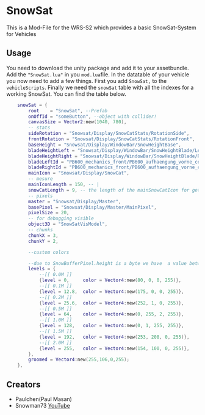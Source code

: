 # SnowSat

This is a Mod-File for the WRS-S2 which provides a basic SnowSat-System for Vehicles

## Usage
You need to download the unity package and add it to your assetbundle. Add the `"SnowSat.lua"` in you `mod.lua`file.
In the datatable of your vehicle you now need to add a few things. First you add `SnowSat,` to the `vehicleScripts`.
Finally we need the `snowSat` table with all the indexes for a working SnowSat. You can find the table below.

```lua
    snowSat = {
        root    = "SnowSat", --Prefab
        onOffId = "someButton", --object with collider!
        canvasSize = Vector2:new(1040, 780),
        -- stats
        sideRotation = "Snowsat/Display/SnowCatStats/RotationSide",
        frontRotation = "Snowsat/Display/SnowCatStats/RotationFront",
        baseHeight = "Snowsat/Display/WindowBar/SnowHeightBase",
        bladeHeightLeft = "Snowsat/Display/WindowBar/SnowHeightBlade/Left",
        bladeHeightRight = "Snowsat/Display/WindowBar/SnowHeightBlade/Right",
        bladeLeftId = "PB600_mechanics_front/PB600_aufhaengung_vorne_col/PB600_aufhaengung_front_gier/PB600_aufhaengung_front_nick/PB600_aufhaengung_front_roll/PB600_aufhaengung_front_col/PB600_SchildAttacher/Schild/Left",
        bladeRightId = "PB600_mechanics_front/PB600_aufhaengung_vorne_col/PB600_aufhaengung_front_gier/PB600_aufhaengung_front_nick/PB600_aufhaengung_front_roll/PB600_aufhaengung_front_col/PB600_SchildAttacher/Schild/Right",
        mainIcon = "Snowsat/Display/SnowCat",
        -- mesure
        mainIconLength = 150, -- |
        snowCatLength = 9, -- the length of the mainSnowCatIcon for getting the pixel coords in 3d space
        -- pixels
        master = "Snowsat/Display/Master",
        basePixel = "Snowsat/Display/Master/MainPixel",
        pixelSize = 20,
        -- for debugging visible
        object3D = "SnowSatVisModel",
        -- chunks
        chunkX = 3,
        chunkY = 2,

        --custom colors

		--due to SnowBufferPixel.height is a byte we have  a value between 0 and 255. So 1m == 128 (0.1m == 12,8)
        levels = {
            --[[ 0.0M ]]
            {level = 0,     color = Vector4:new(80, 0, 0, 255)},
            --[[ 0.1M ]]
            {level = 12.8,  color = Vector4:new(175, 0, 0, 255)},
            --[[ 0.2M ]]
            {level = 25.6,  color = Vector4:new(252, 1, 0, 255)},
            --[[ 0.5M ]]
            {level = 64,    color = Vector4:new(0, 255, 2, 255)},
            --[[ 1.0M ]]
            {level = 128,   color = Vector4:new(0, 1, 255, 255)},
            --[[ 1.5M ]]
            {level = 192,   color = Vector4:new(253, 208, 0, 255)},
            --[[ 2.0M ]]
            {level = 255,   color = Vector4:new(154, 100, 0, 255)},
        },
        groomed = Vector4:new(255,106,0,255);
    },
```

## Creators

- Paulchen(Paul Masan)
- Snowman73 [YouTube](https://www.youtube.com/channel/UCBjP9Jj0tvrrLM_dkWwsUNw)

